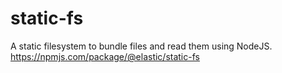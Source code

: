 # static-fs
A static filesystem to bundle files and read them using NodeJS. https://npmjs.com/package/@elastic/static-fs
